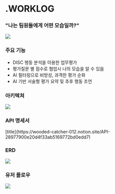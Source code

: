 <h1>.WORKLOG</h1>
<h3>"나는 팀원들에게 어떤 모습일까?"</h3>

<a href='https://ifh.cc/v-YmOf8g' target='_blank'><img src='https://ifh.cc/g/YmOf8g.jpg' border='0'></a>

<h3>주요 기능</h3>

-   DISC 행동 분석을 이용한 업무평가
-   평가질문 별 점수로 협업시 나의 모습을 알 수 있음
-   AI 필터링으로 비방성, 과격한 평가 순화
-   AI 기반 서술형 평가 요약 및 추후 행동 조언

<h3>아키텍쳐</h3>
<a href='https://ifh.cc/v-2fx258' target='_blank'><img src='https://ifh.cc/g/2fx258.jpg' border='0'></a>

<h3>API 명세서</h3>
[title](https://wooded-catcher-012.notion.site/API-28977900e20d4f33ab5169772bd0edd7)

<h3>ERD</h3>
<a href='https://ifh.cc/v-53bMHS' target='_blank'><img src='https://ifh.cc/g/53bMHS.jpg' border='0'></a>

<h3>유저 플로우</h3>
<a href='https://ifh.cc/v-kLaXS5' target='_blank'><img src='https://ifh.cc/g/kLaXS5.png' border='0'></a>
